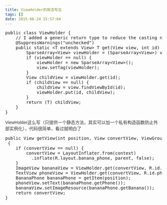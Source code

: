 ```yaml
---
title: ViewHolder的简洁写法
tags: []
date: 2015-06-24 15:57:04
---
```


<pre class="brush:java;toolbar:false">public&nbsp;class&nbsp;ViewHolder&nbsp;{
&nbsp;&nbsp;&nbsp;&nbsp;//&nbsp;I&nbsp;added&nbsp;a&nbsp;generic&nbsp;return&nbsp;type&nbsp;to&nbsp;reduce&nbsp;the&nbsp;casting&nbsp;noise&nbsp;in&nbsp;client&nbsp;code
&nbsp;&nbsp;&nbsp;&nbsp;@SuppressWarnings(&quot;unchecked&quot;)
&nbsp;&nbsp;&nbsp;&nbsp;public&nbsp;static&nbsp;&lt;T&nbsp;extends&nbsp;View&gt;&nbsp;T&nbsp;get(View&nbsp;view,&nbsp;int&nbsp;id)&nbsp;{
&nbsp;&nbsp;&nbsp;&nbsp;&nbsp;&nbsp;&nbsp;&nbsp;SparseArray&lt;View&gt;&nbsp;viewHolder&nbsp;=&nbsp;(SparseArray&lt;View&gt;)&nbsp;view.getTag();
&nbsp;&nbsp;&nbsp;&nbsp;&nbsp;&nbsp;&nbsp;&nbsp;if&nbsp;(viewHolder&nbsp;==&nbsp;null)&nbsp;{
&nbsp;&nbsp;&nbsp;&nbsp;&nbsp;&nbsp;&nbsp;&nbsp;&nbsp;&nbsp;&nbsp;&nbsp;viewHolder&nbsp;=&nbsp;new&nbsp;SparseArray&lt;View&gt;();
&nbsp;&nbsp;&nbsp;&nbsp;&nbsp;&nbsp;&nbsp;&nbsp;&nbsp;&nbsp;&nbsp;&nbsp;view.setTag(viewHolder);
&nbsp;&nbsp;&nbsp;&nbsp;&nbsp;&nbsp;&nbsp;&nbsp;}
&nbsp;&nbsp;&nbsp;&nbsp;&nbsp;&nbsp;&nbsp;&nbsp;View&nbsp;childView&nbsp;=&nbsp;viewHolder.get(id);
&nbsp;&nbsp;&nbsp;&nbsp;&nbsp;&nbsp;&nbsp;&nbsp;if&nbsp;(childView&nbsp;==&nbsp;null)&nbsp;{
&nbsp;&nbsp;&nbsp;&nbsp;&nbsp;&nbsp;&nbsp;&nbsp;&nbsp;&nbsp;&nbsp;&nbsp;childView&nbsp;=&nbsp;view.findViewById(id);
&nbsp;&nbsp;&nbsp;&nbsp;&nbsp;&nbsp;&nbsp;&nbsp;&nbsp;&nbsp;&nbsp;&nbsp;viewHolder.put(id,&nbsp;childView);
&nbsp;&nbsp;&nbsp;&nbsp;&nbsp;&nbsp;&nbsp;&nbsp;}
&nbsp;&nbsp;&nbsp;&nbsp;&nbsp;&nbsp;&nbsp;&nbsp;return&nbsp;(T)&nbsp;childView;
&nbsp;&nbsp;&nbsp;&nbsp;}
}</pre>

<span style="color:#333333"><span style="font-family:Arial">ViewHolder这么写（只提供一个静态方法，其实可以加一个私有构造函数防止外部实例化），代码很简单，看过就明白了</span></span>
<pre class="brush:java;toolbar:false">public&nbsp;View&nbsp;getView(int&nbsp;position,&nbsp;View&nbsp;convertView,&nbsp;ViewGroup&nbsp;parent)
&nbsp;{
&nbsp;&nbsp;&nbsp;&nbsp;if&nbsp;(convertView&nbsp;==&nbsp;null)&nbsp;{
&nbsp;&nbsp;&nbsp;&nbsp;&nbsp;&nbsp;&nbsp;&nbsp;convertView&nbsp;=&nbsp;LayoutInflater.from(context)
&nbsp;&nbsp;&nbsp;&nbsp;&nbsp;&nbsp;&nbsp;&nbsp;&nbsp;&nbsp;.inflate(R.layout.banana_phone,&nbsp;parent,&nbsp;false);
&nbsp;&nbsp;&nbsp;&nbsp;}
&nbsp;&nbsp;&nbsp;&nbsp;ImageView&nbsp;bananaView&nbsp;=&nbsp;ViewHolder.get(convertView,&nbsp;R.id.banana);
&nbsp;&nbsp;&nbsp;&nbsp;TextView&nbsp;phoneView&nbsp;=&nbsp;ViewHolder.get(convertView,&nbsp;R.id.phone);
&nbsp;&nbsp;&nbsp;&nbsp;BananaPhone&nbsp;bananaPhone&nbsp;=&nbsp;getItem(position);
&nbsp;&nbsp;&nbsp;&nbsp;phoneView.setText(bananaPhone.getPhone());
&nbsp;&nbsp;&nbsp;&nbsp;bananaView.setImageResource(bananaPhone.getBanana());
&nbsp;&nbsp;&nbsp;&nbsp;return&nbsp;convertView;
}</pre>